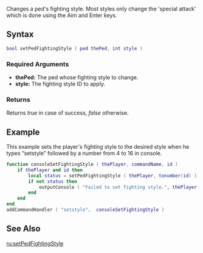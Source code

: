 Changes a ped's fighting style. Most styles only change the 'special attack' which is done using the Aim and Enter keys.

Syntax
------

``` lua
bool setPedFightingStyle ( ped thePed, int style )
```

### Required Arguments

-   **thePed:** The ped whose fighting style to change.
-   **style:** The fighting style ID to apply.

### Returns

Returns *true* in case of success, *false* otherwise.

Example
-------

This example sets the player's fighting style to the desired style when he types “setstyle” followed by a number from 4 to 16 in console.

``` lua
function consoleSetFightingStyle ( thePlayer, commandName, id )
    if thePlayer and id then                                                     -- If player and ID are specified
        local status = setPedFightingStyle ( thePlayer, tonumber(id) )       -- set the fighting style
        if not status then                                                   -- if that failed
            outputConsole ( "Failed to set fighting style.", thePlayer ) -- show a message
        end
    end
end
addCommandHandler ( "setstyle",  consoleSetFightingStyle )
```

See Also
--------

[ru:setPedFightingStyle](/docs/ru:setPedFightingStyle.md "wikilink")
